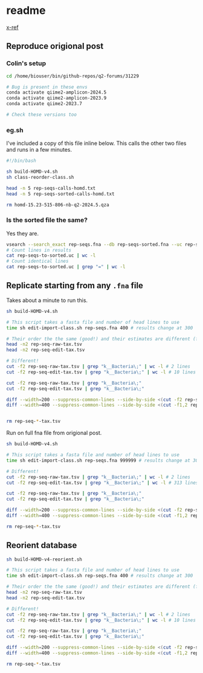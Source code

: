 # readme

[x-ref](https://forum.qiime2.org/t/for-qiime-2-2024-5-does-the-order-of-the-sequences-matter-for-feature-classifier-classify-sklearn/31229)

## Reproduce origional post

### Colin's setup

```sh
cd /home/biouser/bin/github-repos/q2-forums/31229

# Bug is present in these envs
conda activate qiime2-amplicon-2024.5
conda activate qiime2-amplicon-2023.9
conda activate qiime2-2023.7

# Check these versions too
```

### eg.sh

I've included a copy of this file inline below. This calls the other two files and runs in a few minutes.

```sh
#!/bin/bash

sh build-HOMD-v4.sh
sh class-reorder-class.sh

head -n 5 rep-seqs-calls-homd.txt
head -n 5 rep-seqs-sorted-calls-homd.txt

rm homd-15.23-515-806-nb-q2-2024.5.qza
```

### Is the sorted file the same?

Yes they are.

```sh
vsearch --search_exact rep-seqs.fna --db rep-seqs-sorted.fna --uc rep-seqs-to-sorted.uc
# Count lines in results
cat rep-seqs-to-sorted.uc | wc -l
# Count identical lines
cat rep-seqs-to-sorted.uc | grep "=" | wc -l
```

## Replicate starting from any `.fna` file

Takes about a minute to run this.

```sh
sh build-HOMD-v4.sh

# This script takes a fasta file and number of head lines to use
time sh edit-import-class.sh rep-seqs.fna 400 # results change at 300

# Their order the the same (good!) and their estimates are different (fine)
head -n2 rep-seq-raw-tax.tsv
head -n2 rep-seq-edit-tax.tsv

# Different!
cut -f2 rep-seq-raw-tax.tsv | grep "k__Bacteria\;" | wc -l # 2 lines
cut -f2 rep-seq-edit-tax.tsv | grep "k__Bacteria\;" | wc -l # 10 lines

cut -f2 rep-seq-raw-tax.tsv | grep "k__Bacteria\;"
cut -f2 rep-seq-edit-tax.tsv | grep "k__Bacteria\;"

diff --width=200 --suppress-common-lines --side-by-side <(cut -f2 rep-seq-raw-tax.tsv) <(cut -f2 rep-seq-edit-tax.tsv)
diff --width=400 --suppress-common-lines --side-by-side <(cut -f1,2 rep-seq-raw-tax.tsv) <(cut -f1,2 rep-seq-edit-tax.tsv)


rm rep-seq-*-tax.tsv
```

Run on full fna file from origional post.

```sh
sh build-HOMD-v4.sh

# This script takes a fasta file and number of head lines to use
time sh edit-import-class.sh rep-seqs.fna 999999 # results change at 300

# Different!
cut -f2 rep-seq-raw-tax.tsv | grep "k__Bacteria\;" | wc -l # 2 lines
cut -f2 rep-seq-edit-tax.tsv | grep "k__Bacteria\;" | wc -l # 313 lines

cut -f2 rep-seq-raw-tax.tsv | grep "k__Bacteria\;"
cut -f2 rep-seq-edit-tax.tsv | grep "k__Bacteria\;"

diff --width=200 --suppress-common-lines --side-by-side <(cut -f2 rep-seq-raw-tax.tsv) <(cut -f2 rep-seq-edit-tax.tsv)
diff --width=400 --suppress-common-lines --side-by-side <(cut -f1,2 rep-seq-raw-tax.tsv) <(cut -f1,2 rep-seq-edit-tax.tsv)

rm rep-seq-*-tax.tsv
```

## Reorient database

```sh
sh build-HOMD-v4-reorient.sh

# This script takes a fasta file and number of head lines to use
time sh edit-import-class.sh rep-seqs.fna 400 # results change at 300

# Their order the the same (good!) and their estimates are different (fine)
head -n2 rep-seq-raw-tax.tsv
head -n2 rep-seq-edit-tax.tsv

# Different!
cut -f2 rep-seq-raw-tax.tsv | grep "k__Bacteria\;" | wc -l # 2 lines
cut -f2 rep-seq-edit-tax.tsv | grep "k__Bacteria\;" | wc -l # 10 lines

cut -f2 rep-seq-raw-tax.tsv | grep "k__Bacteria\;"
cut -f2 rep-seq-edit-tax.tsv | grep "k__Bacteria\;"

diff --width=200 --suppress-common-lines --side-by-side <(cut -f2 rep-seq-raw-tax.tsv) <(cut -f2 rep-seq-edit-tax.tsv)
diff --width=400 --suppress-common-lines --side-by-side <(cut -f1,2 rep-seq-raw-tax.tsv) <(cut -f1,2 rep-seq-edit-tax.tsv)

rm rep-seq-*-tax.tsv
```
